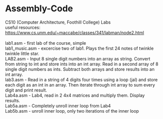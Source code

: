 # Assembly-Code
CS10 (Computer Architecture, Foothill College) Labs <br />
useful resources: <br />
https://www.cs.unm.edu/~maccabe/classes/341/labman/node2.html <br />
<br />
lab1.asm - first lab of the course, simple <br />
lab1_music.asm - excercise two of lab1. Plays the first 24 notes of twinkle twinkle little star. <br />
LAB2.asm - Input 8 single digit numbers into an array as string. Convert from string to int and store ints into an int array. Read in a second array of 8 single digit numbers as ints. Subtract both arrays and store results into an int array.<br />
lab3.asm - Read in a string of 4 digits four times using a loop (jal) and store each digit as an int in an array. Then iterate through int array to sum every digit and print result. <br />
Lab4a.asm - Lab4, read in 2 4x4 matrices and multiply them. Display results. <br />
Lab5a.asm - Completely unroll inner loop from Lab4 <br/>
Lab5b.asm - unroll inner loop, only two iterations of the inner loop <br/>

